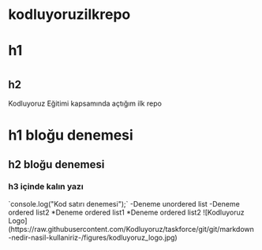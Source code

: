 # <h1>kodluyoruzilkrepo</h1>
# <h1>h1</h1>
# <h2>h2</h2>
Kodluyoruz Eğitimi kapsamında açtığım ilk repo
<h1>h1 bloğu denemesi</h1>
<h2>h2 bloğu denemesi</h2>
<h3>h3 içinde kalın yazı</h3>
`console.log("Kod satırı denemesi");`
-Deneme unordered list
-Deneme ordered list2
*Deneme ordered list1
*Deneme ordered list2
![Kodluyoruz Logo](https://raw.githubusercontent.com/Kodluyoruz/taskforce/git/git/markdown-nedir-nasil-kullaniriz-/figures/kodluyoruz_logo.jpg)